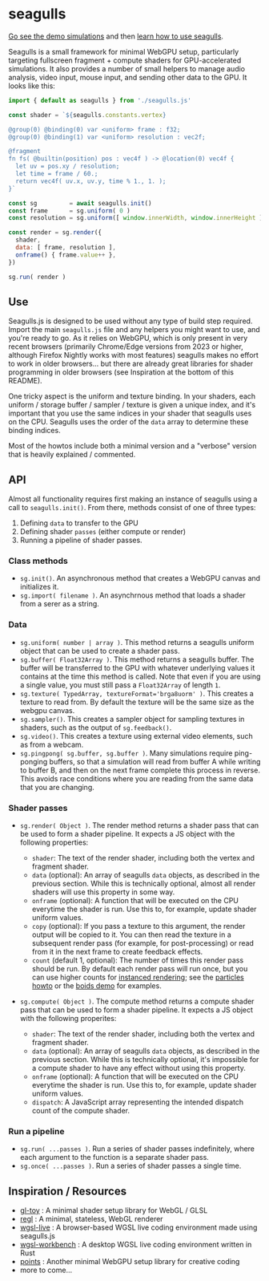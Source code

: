 # seagulls

[Go see the demo simulations](https://charlieroberts.github.io/seagulls/demos) and then [learn how to use seagulls](https://charlieroberts.github.io/seagulls/howtos).

Seagulls is a small framework for minimal WebGPU setup, particularly targeting
fullscreen fragment + compute shaders for GPU-accelerated simulations. It also
provides a number of small helpers to manage audio analysis, video input, mouse
input, and sending other data to the GPU. It looks like this:

```js
import { default as seagulls } from './seagulls.js'

const shader = `${seagulls.constants.vertex}

@group(0) @binding(0) var <uniform> frame : f32;
@group(0) @binding(1) var <uniform> resolution : vec2f;

@fragment
fn fs( @builtin(position) pos : vec4f ) -> @location(0) vec4f {
  let uv = pos.xy / resolution;
  let time = frame / 60.;
  return vec4f( uv.x, uv.y, time % 1., 1. );
}`

const sg         = await seagulls.init()
const frame      = sg.uniform( 0 )
const resolution = sg.uniform([ window.innerWidth, window.innerHeight ])

const render = sg.render({
  shader,
  data: [ frame, resolution ],
  onframe() { frame.value++ },
})

sg.run( render )
```

## Use
Seagulls.js is designed to be used without any type of build step required. 
Import the main `seagulls.js` file and any helpers you might want to 
use, and you're ready to go. As it relies on WebGPU, which is only present
in very recent browsers (primarily Chrome/Edge versions from 2023 or higher,
although Firefox Nightly works with most features) seagulls makes no effort
to work in older browsers... but there are already great libraries for
shader programming in older browsers (see Inspiration at the bottom of this
README).

One tricky aspect is the uniform and texture binding. In your shaders, each
uniform / storage buffer / sampler / texture is given a unique index, and 
it's important that you use the same indices in your shader that seagulls
uses on the CPU. Seagulls uses the order of the `data` array to determine these binding
indices.

Most of the howtos include both a minimal version and a "verbose" version that is
heavily explained / commented.

## API

Almost all functionality requires first making an instance of seagulls using a call
to `seagulls.init()`. From there, methods consist of one of three types:

1. Defining `data` to transfer to the GPU
2. Defining shader `passes` (either compute or render)
3. Running a pipeline of shader passes.

### Class methods
- `sg.init()`. An asynchronous method that creates a WebGPU canvas and initializes it.
- `sg.import( filename )`. An asynchrnous method that loads a shader from a serer as a string.

### Data
- `sg.uniform( number | array )`. This method returns a seagulls uniform object that
can be used to create a shader pass.
- `sg.buffer( Float32Array )`. This method returns a seagulls buffer. The buffer will
be transferred to the GPU with whatever underlying values it contains at the time this method is
called. Note that even if you are using a single value, you must still pass a `Float32Array` of length `1`. 
- `sg.texture( TypedArray, textureFormat='brga8uorm' )`. This creates a texture to read from. By default the texture will be the same size as the webgpu canvas.
- `sg.sampler()`. This creates a sampler object for sampling textures in shaders, such as the output of `sg.feedback()`.
- `sg.video()`. This creates a texture using external video elements, such as from a webcam.
- `sg.pingpong( sg.buffer, sg.buffer )`. Many simulations require ping-ponging buffers, so that
a simulation will read from buffer A while writing to buffer B, and then on the next frame
complete this process in reverse. This avoids race conditions where you are reading from the
same data that you are changing.

### Shader passes
- `sg.render( Object )`. The render method returns a shader pass that can be used to form a shader
pipeline. It expects a JS object with the following properties:
  - `shader`: The text of the render shader, including both the vertex and fragment shader.
  - `data` (optional): An array of seagulls `data` objects, as described in the previous section. While this is technically optional, almost all render shaders will use this property in some way.
  - `onframe` (optional): A function that will be executed on the CPU everytime the shader is run. Use this to, for example, update shader uniform values.
  - `copy` (optional): If you pass a texture to this argument, the render output will be copied to it. You can then read the texture in a subsequent render pass (for example, for post-processing) or read from it in the next frame to create feedback effects.
  - `count` (default 1, optional): The number of times this render pass should be run. By default each render pass will run once, but you can use higher counts for [instanced rendering](https://learnopengl.com/Advanced-OpenGL/Instancing); see the [particles howto](https://charlieroberts.github.io/seagulls/howtos/13_many_particles) or the [boids demo](https://charlieroberts.github.io/seagulls/demos/5_boids_basic) for examples. 

- `sg.compute( Object )`. The compute method returns a compute shader pass that can be used to form
a shader pipeline. It expects a JS object with the following properites:
  - `shader`: The text of the render shader, including both the vertex and fragment shader.
  - `data` (optional): An array of seagulls `data` objects, as described in the previous section.
  While this is technically optional, it's impossible for a compute shader to have any effect without
  using this property.
  - `onframe` (optional): A function that will be executed on the CPU everytime the shader is run.
Use this to, for example, update shader uniform values.
  - `dispatch`: A JavaScript array representing the intended dispatch count of the compute shader.

### Run a pipeline
- `sg.run( ...passes )`. Run a series of shader passes indefinitely, where each argument to the function
is a separate shader pass.
- `sg.once( ...passes )`. Run a series of shader passes a single time. 


## Inspiration / Resources
- [gl-toy](http://stack.gl/packages/#stackgl/gl-toy) : A minimal shader setup library for WebGL / GLSL
- [regl](https://github.com/regl-project/regl) : A minimal, stateless, WebGL renderer
- [wgsl-live](https://charlieroberts.github.io/wgsl_live) : A browser-based WGSL live coding environment made using seagulls.js
- [wgsl-workbench](https://github.com/ArthurAmes/wgsl_workbench) : A desktop WGSL live coding environment written in Rust
- [points](https://github.com/Absulit/points)  : Another minimal WebGPU setup library for creative coding
- more to come...



